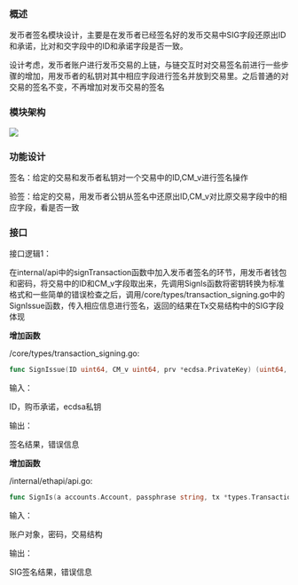 ### 概述

发币者签名模块设计，主要是在发币者已经签名好的发币交易中SIG字段还原出ID和承诺，比对和交字段中的ID和承诺字段是否一致。

设计考虑，发币者账户进行发币交易的上链，与链交互时对交易签名前进行一些步骤的增加，用发币者的私钥对其中相应字段进行签名并放到交易里。之后普通的对交易的签名不变，不再增加对发币交易的签名

### 模块架构

![](/img/1.png)

### 功能设计

签名：给定的交易和发币者私钥对一个交易中的ID,CM_v进行签名操作

验签：给定的交易，用发币者公钥从签名中还原出ID,CM_v对比原交易字段中的相应字段，看是否一致

### 接口

接口逻辑1：

在internal/api中的signTransaction函数中加入发币者签名的环节，用发币者钱包和密码，将交易中的ID和CM_v字段取出来，先调用SignIs函数将密钥转换为标准格式和一些简单的错误检查之后，调用/core/types/transaction_signing.go中的SignIssue函数，传入相应信息进行签名，返回的结果在Tx交易结构中的SIG字段体现

**增加函数**

/core/types/transaction_signing.go:

```go
func SignIssue(ID uint64, CM_v uint64, prv *ecdsa.PrivateKey) (uint64, error) 
```

输入：

ID，购币承诺，ecdsa私钥

输出：

签名结果，错误信息 

**增加函数**

/internal/ethapi/api.go:

```go
func SignIs(a accounts.Account, passphrase string, tx *types.Transaction) (uint64, error) 
```


输入：

账户对象，密码，交易结构

输出：

SIG签名结果，错误信息

